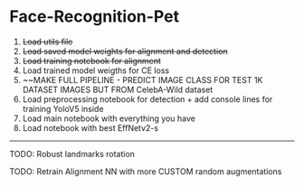 # Face-Recognition-Pet

1) ~~Load utils file~~
2) ~~Load saved model weights for alignment and detection~~
3) ~~Load training notebook for alignment~~
4) Load trained model weigths for CE loss
5) ~~MAKE FULL PIPELINE - PREDICT IMAGE CLASS FOR TEST 1K DATASET IMAGES BUT FROM CelebA-Wild dataset 
6) Load preprocessing notebook for detection + add console lines for training YoloV5 inside
7) Load main notebook with everything you have
8) Load notebook with best EffNetv2-s

---
TODO: Robust landmarks rotation

TODO: Retrain Alignment NN with more CUSTOM random augmentations 
    
